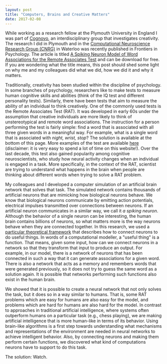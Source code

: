 ```yaml
---
layout: post
title: "Computers, Brains and Creative Matters"
date: 2017-02-08
---
```


While working as a research fellow at the Plymouth University in
England I was part of <a href="http://cognovo.eu/">Cognovo</a>, an interdisciplinary group that 
investigates creativity.
The research I did in Plymouth and in the <a
href="http://compneuro.uwaterloo.ca/">Computational Neuroscience Research Group
(CNRG)</a> in Waterloo was recently published in Frontiers in Psychology.
The article is titled
<a href="http://journal.frontiersin.org/article/10.3389/fpsyg.2017.00099">A Spiking Neuron Model of Word Associations for the Remote Associates Test</a> and can be download for free.
If you are wondering what the title means, this post should shed some light on why me and my colleagues did what we did, how we did it and why it matters.

Traditionally, creativity has been studied within the discipline of psychology.
In some branches of psychology, researchers like to make tests to measure human cognitive skills and abilities (think of the IQ test and different personality tests). 
Similarly, there have been tests that aim to measure the ability of an individual to think creatively.
One of the commonly used tests is the Remote Associates Test (RAT). 
It was developed in early 60s under the assumption that creative individuals
are more likely to think of unstereotypical and remote word associations.
The instruction for a person performing the test is fairly simple: find a word that is associated with all three given
words in a meaningful way. For example, what is a single word that is associated with <i>night, wrist, stop</i>?
The solution is available at the bottom of this page.
More examples of the test are available <a href="https://www.remote-associates-test.com/"> here</a> (disclaimer: it is very easy to spend a lot of time on this website!).
Over the last decade, this test also gained popularity among cognitive neuroscientists, who study how neural activity changes when an individual is engaged in a task.
More specifically, in the context of the RAT, scientist are trying to understand what happens in the brain when people are thinking about different words when trying to solve a RAT problem.

My colleagues and I developed a computer simulation of an artificial brain network that
solves that task.
The simulated network contains thousands of artificial neurons that are mimicking how biological neurons behave.
We know that biological neurons communicate by emitting action potentials, electrical impulses transmitted over connections between neurons.
If an artificial neuron communicates in a similar way, we call it <i>a spiking neuron</i>.
Although the behavior of a single neuron can be interesting, the human brain
contains billions of neurons, so what matters more is the way neurons behave when they are connected together.
In this research, we used a <a href="http://compneuro.uwaterloo.ca/research/nef.html">particular theoretical framework</a> that describes how to connect neurons to do useful things.
In words of a computational modeller, a "useful thing" is a function.
That means, given some input, how can we connect neurons in a network so that they transform that input to produce an
output.
For example, in our model, there is a network of neurons that has been connected in such a way that it can generate associations for a given word. There is also a network that acts as a memory and remembers words that were generated previously, so it does not try to guess the same word as a solution again.
It is possible that networks performing such functions also exist in the human brain.

We showed that it is possible to create a neural network that not only solves the task,
but it does so in a way similar to humans.
That is, some RAT problems which are easy for humans are also easy for the
model, and problems which are hard for humans are also hard for the model.
In contrast to approaches in traditional artificial intelligence, where systems
often outperform humans on a particular task
(e.g., chess playing), we are making artificial intelligence that
is more human-like in terms of its behavior.
Using brain-like algorithms is a first step towards understanding what
mechanisms and representations of the environment are needed in neural networks to achieve
intelligent behavior.
Also, by connecting neurons and making them perform certain functions, we discovered
what kind of computations neurons have to support to do this task.


The solution: Watch.
